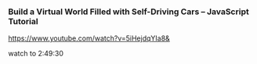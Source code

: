 <!-- @format -->

### Build a Virtual World Filled with Self-Driving Cars – JavaScript Tutorial

https://www.youtube.com/watch?v=5iHejdqYIa8&

watch to 2:49:30
